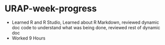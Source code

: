# URAP-week-progress
* Learned R and R Studio, Learned about R Markdown, reviewed dynamic doc code to understand what was being done, reviewed rest of dynamic doc
* Worked 9 Hours
